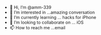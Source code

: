- 👋 Hi, I’m @amm-339
- 👀 I’m interested in ...amazing conversation 
- 🌱 I’m currently learning ... hacks for iPhone 
- 💞️ I’m looking to collaborate on ... iOS
- 📫 How to reach me ...email 

<!---
amm-339/amm-339 is a ✨ special ✨ repository because its `README.md` (this file) appears on your GitHub profile.
You can click the Preview link to take a look at your changes.
--->

